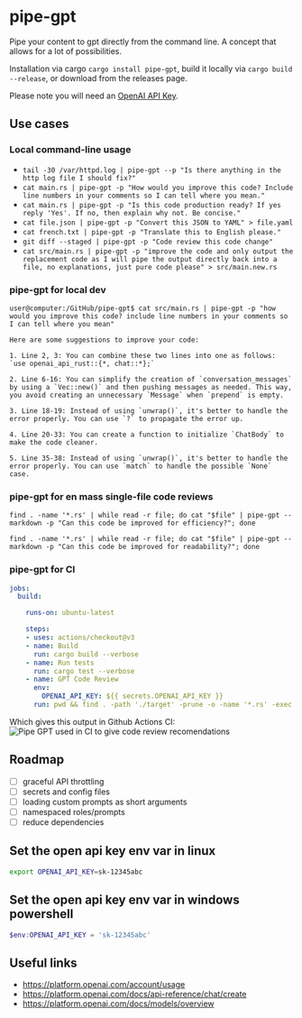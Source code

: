 # pipe-gpt
Pipe your content to gpt directly from the command line. A concept that allows for a lot of possibilities.

Installation via cargo `cargo install pipe-gpt`, build it locally via `cargo build --release`, or download from the releases page.

Please note you will need an [OpenAI API Key](https://platform.openai.com/account/api-keys).

## Use cases

### Local command-line usage
- `tail -30 /var/httpd.log | pipe-gpt --p "Is there anything in the http log file I should fix?"`
- `cat main.rs | pipe-gpt -p "How would you improve this code? Include line numbers in your comments so I can tell where you mean."`
- `cat main.rs | pipe-gpt -p "Is this code production ready? If yes reply 'Yes'. If no, then explain why not. Be concise."`
- `cat file.json | pipe-gpt -p "Convert this JSON to YAML" > file.yaml`
- `cat french.txt | pipe-gpt -p "Translate this to English please."` 
- `git diff --staged | pipe-gpt -p "Code review this code change"`
 - `cat src/main.rs | pipe-gpt -p "improve the code and only output the replacement code as I will pipe the output directly back into a file, no explanations, just pure code please" > src/main.new.rs`

### pipe-gpt for local dev


```
user@computer:/GitHub/pipe-gpt$ cat src/main.rs | pipe-gpt -p "how would you improve this code? include line numbers in your comments so I can tell where you mean"

Here are some suggestions to improve your code:

1. Line 2, 3: You can combine these two lines into one as follows:
`use openai_api_rust::{*, chat::*};`

2. Line 6-16: You can simplify the creation of `conversation_messages` by using a `Vec::new()` and then pushing messages as needed. This way, you avoid creating an unnecessary `Message` when `prepend` is empty.

3. Line 18-19: Instead of using `unwrap()`, it's better to handle the error properly. You can use `?` to propagate the error up.

4. Line 20-33: You can create a function to initialize `ChatBody` to make the code cleaner.

5. Line 35-38: Instead of using `unwrap()`, it's better to handle the error properly. You can use `match` to handle the possible `None` case.
```

### pipe-gpt for en mass single-file code reviews
```
find . -name '*.rs' | while read -r file; do cat "$file" | pipe-gpt --markdown -p "Can this code be improved for efficiency?"; done
```
```
find . -name '*.rs' | while read -r file; do cat "$file" | pipe-gpt --markdown -p "Can this code be improved for readability?"; done
```

### pipe-gpt for CI

```yaml
jobs:
  build:

    runs-on: ubuntu-latest

    steps:
    - uses: actions/checkout@v3
    - name: Build
      run: cargo build --verbose
    - name: Run tests
      run: cargo test --verbose
    - name: GPT Code Review
      env:
        OPENAI_API_KEY: ${{ secrets.OPENAI_API_KEY }}
      run: pwd && find . -path './target' -prune -o -name '*.rs' -exec echo {} \; -exec cat {} \; | ./target/debug/pipe-gpt -p "how would you improve this code? include line numbers in your comments so I can tell where you mean"
```

Which gives this output in Github Actions CI:
![Pipe GPT used in CI to give code review recomendations](./imgs/github-workflow-gpt-code-review-markdown.png)

## Roadmap
 - [ ] graceful API throttling
 - [ ] secrets and config files
 - [ ] loading custom prompts as short arguments
 - [ ] namespaced roles/prompts
 - [ ] reduce dependencies

## Set the open api key env var in linux
```sh
export OPENAI_API_KEY=sk-12345abc
```

## Set the open api key env var in windows powershell
```powershell
$env:OPENAI_API_KEY = 'sk-12345abc'
```

## Useful links
 - https://platform.openai.com/account/usage
 - https://platform.openai.com/docs/api-reference/chat/create
 - https://platform.openai.com/docs/models/overview
